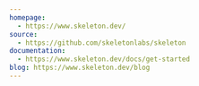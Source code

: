 ```yaml
---
homepage:
  - https://www.skeleton.dev/
source:
  - https://github.com/skeletonlabs/skeleton
documentation:
  - https://www.skeleton.dev/docs/get-started
blog: https://www.skeleton.dev/blog
---
```

